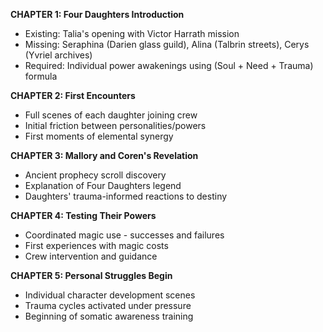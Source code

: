 **CHAPTER 1: Four Daughters Introduction**
- Existing: Talia's opening with Victor Harrath mission
- Missing: Seraphina (Darien glass guild), Alina (Talbrin streets), Cerys (Yvriel archives)
- Required: Individual power awakenings using (Soul + Need + Trauma) formula

**CHAPTER 2: First Encounters** 
- Full scenes of each daughter joining crew
- Initial friction between personalities/powers
- First moments of elemental synergy

**CHAPTER 3: Mallory and Coren's Revelation**
- Ancient prophecy scroll discovery
- Explanation of Four Daughters legend
- Daughters' trauma-informed reactions to destiny

**CHAPTER 4: Testing Their Powers**
- Coordinated magic use - successes and failures
- First experiences with magic costs
- Crew intervention and guidance

**CHAPTER 5: Personal Struggles Begin**
- Individual character development scenes
- Trauma cycles activated under pressure
- Beginning of somatic awareness training